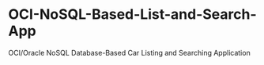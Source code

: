 # OCI-NoSQL-Based-List-and-Search-App
OCI/Oracle NoSQL Database-Based Car Listing and Searching Application
